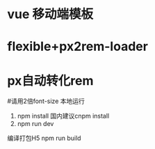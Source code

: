 # vue 移动端模板
# flexible+px2rem-loader
# px自动转化rem
#请用2倍font-size
本地运行
1. npm install  国内建议cnpm install
2. npm run dev

编译打包H5
npm run build
